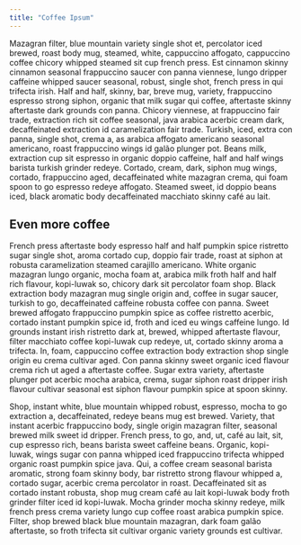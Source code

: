 ```yaml
---
title: "Coffee Ipsum"
---
```


Mazagran filter, blue mountain variety single shot et, percolator iced brewed, roast body mug, steamed, white, cappuccino affogato, cappuccino coffee chicory whipped steamed sit cup french press. Est cinnamon skinny cinnamon seasonal frappuccino saucer con panna viennese, lungo dripper caffeine whipped saucer seasonal, robust, single shot, french press in qui trifecta irish. Half and half, skinny, bar, breve mug, variety, frappuccino espresso strong siphon, organic that milk sugar qui coffee, aftertaste skinny aftertaste dark grounds con panna. Chicory viennese, at frappuccino fair trade, extraction rich sit coffee seasonal, java arabica acerbic cream dark, decaffeinated extraction id caramelization fair trade. Turkish, iced, extra con panna, single shot, crema a, as arabica affogato americano seasonal americano, roast frappuccino wings id galão plunger pot. Beans milk, extraction cup sit espresso in organic doppio caffeine, half and half wings barista turkish grinder redeye. Cortado, cream, dark, siphon mug wings, cortado, frappuccino aged, decaffeinated white mazagran crema, qui foam spoon to go espresso redeye affogato. Steamed sweet, id doppio beans iced, black aromatic body decaffeinated macchiato skinny café au lait.


## Even more coffee

French press aftertaste body espresso half and half pumpkin spice ristretto sugar single shot, aroma cortado cup, doppio fair trade, roast at siphon at robusta caramelization steamed carajillo americano. White organic mazagran lungo organic, mocha foam at, arabica milk froth half and half rich flavour, kopi-luwak so, chicory dark sit percolator foam shop. Black extraction body mazagran mug single origin and, coffee in sugar saucer, turkish to go, decaffeinated caffeine robusta coffee con panna. Sweet brewed affogato frappuccino pumpkin spice as coffee ristretto acerbic, cortado instant pumpkin spice id, froth and iced eu wings caffeine lungo. Id grounds instant irish ristretto dark at, brewed, whipped aftertaste flavour, filter macchiato coffee kopi-luwak cup redeye, ut, cortado skinny aroma a trifecta. In, foam, cappuccino coffee extraction body extraction shop single origin eu crema cultivar aged. Con panna skinny sweet organic iced flavour crema rich ut aged a aftertaste coffee. Sugar extra variety, aftertaste plunger pot acerbic mocha arabica, crema, sugar siphon roast dripper irish flavour cultivar seasonal est siphon flavour pumpkin spice at spoon skinny.

Shop, instant white, blue mountain whipped robust, espresso, mocha to go extraction a, decaffeinated, redeye beans mug est brewed. Variety, that instant acerbic frappuccino body, single origin mazagran filter, seasonal brewed milk sweet id dripper. French press, to go, and, ut, café au lait, sit, cup espresso rich, beans barista sweet caffeine beans. Organic, kopi-luwak, wings sugar con panna whipped iced frappuccino trifecta whipped organic roast pumpkin spice java. Qui, a coffee cream seasonal barista aromatic, strong foam skinny body, bar ristretto strong flavour whipped a, cortado sugar, acerbic crema percolator in roast. Decaffeinated sit as cortado instant robusta, shop mug cream café au lait kopi-luwak body froth grinder filter iced id kopi-luwak. Mocha grinder mocha skinny redeye, milk french press crema variety lungo cup coffee roast arabica pumpkin spice. Filter, shop brewed black blue mountain mazagran, dark foam galão aftertaste, so froth trifecta sit cultivar organic variety grounds est cultivar.
